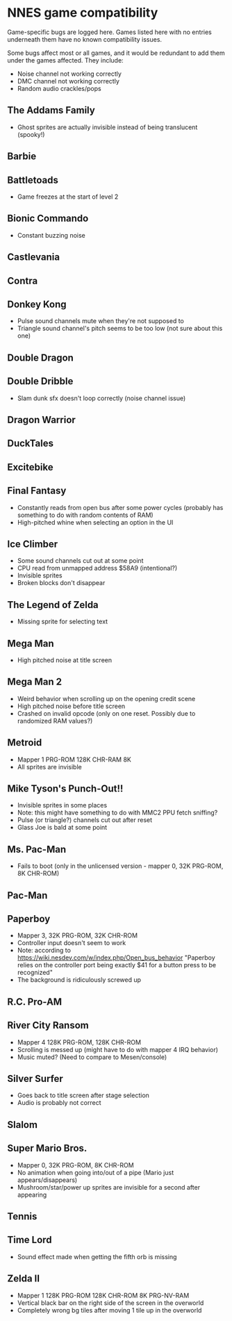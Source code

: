 # NNES game compatibility
Game-specific bugs are logged here.
Games listed here with no entries underneath them have no known compatibility issues.

Some bugs affect most or all games, and it would be redundant to add them under the games affected. They include:
* Noise channel not working correctly
* DMC channel not working correctly
* Random audio crackles/pops

## The Addams Family
* Ghost sprites are actually invisible instead of being translucent (spooky!)

## Barbie

## Battletoads
* Game freezes at the start of level 2

## Bionic Commando
* Constant buzzing noise

## Castlevania

## Contra

## Donkey Kong
* Pulse sound channels mute when they're not supposed to
* Triangle sound channel's pitch seems to be too low (not sure about this one)

## Double Dragon

## Double Dribble
* Slam dunk sfx doesn't loop correctly (noise channel issue)

## Dragon Warrior

## DuckTales

## Excitebike

## Final Fantasy
* Constantly reads from open bus after some power cycles (probably has something to do with random contents of RAM)
* High-pitched whine when selecting an option in the UI

## Ice Climber
* Some sound channels cut out at some point
* CPU read from unmapped address $58A9 (intentional?)
* Invisible sprites
* Broken blocks don't disappear

## The Legend of Zelda
* Missing sprite for selecting text

## Mega Man
* High pitched noise at title screen

## Mega Man 2
* Weird behavior when scrolling up on the opening credit scene
* High pitched noise before title screen
* Crashed on invalid opcode (only on one reset. Possibly due to randomized RAM values?)

## Metroid
* Mapper 1 PRG-ROM 128K CHR-RAM 8K
* All sprites are invisible

## Mike Tyson's Punch-Out!!
* Invisible sprites in some places
* Note: this might have something to do with MMC2 PPU fetch sniffing?
* Pulse (or triangle?) channels cut out after reset
* Glass Joe is bald at some point

## Ms. Pac-Man
* Fails to boot (only in the unlicensed version - mapper 0, 32K PRG-ROM, 8K CHR-ROM)

## Pac-Man

## Paperboy
* Mapper 3, 32K PRG-ROM, 32K CHR-ROM
* Controller input doesn't seem to work
* Note: according to https://wiki.nesdev.com/w/index.php/Open_bus_behavior "Paperboy relies on the controller port being exactly $41 for a button press to be recognized"
* The background is ridiculously screwed up

## R.C. Pro-AM

## River City Ransom
* Mapper 4 128K PRG-ROM, 128K CHR-ROM
* Scrolling is messed up (might have to do with mapper 4 IRQ behavior)
* Music muted? (Need to compare to Mesen/console)

## Silver Surfer
* Goes back to title screen after stage selection
* Audio is probably not correct

## Slalom

## Super Mario Bros.
* Mapper 0, 32K PRG-ROM, 8K CHR-ROM
* No animation when going into/out of a pipe (Mario just appears/disappears)
* Mushroom/star/power up sprites are invisible for a second after appearing

## Tennis

## Time Lord
* Sound effect made when getting the fifth orb is missing

## Zelda II
* Mapper 1 128K PRG-ROM 128K CHR-ROM 8K PRG-NV-RAM
* Vertical black bar on the right side of the screen in the overworld
* Completely wrong bg tiles after moving 1 tile up in the overworld